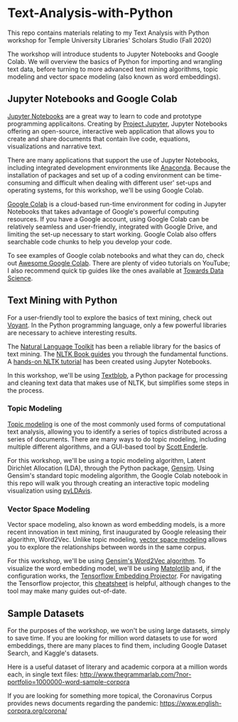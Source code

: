 # Text-Analysis-with-Python

This repo contains materials relating to my Text Analysis with Python workshop for Temple University Libraries' Scholars Studio (Fall 2020)

The workshop will introduce students to Jupyter Notebooks and Google Colab. We will overview the basics of Python for importing and wrangling text data, before turning to more advanced text mining algorithms, topic modeling and vector space modeling (also known as word embeddings).

## Jupyter Notebooks and Google Colab

[Jupyter Notebooks](https://github.com/jupyter/notebook) are a great way to learn to code and prototype programming applicaitons. Creating by [Project Jupyter](https://jupyter.org/), Jupyter Notebooks offering an open-source, interactive web application that allows you to create and share documents that contain live code, equations, visualizations and narrative text. 

There are many applications that support the use of Jupyter Notebooks, including integrated development environments like [Anaconda](https://docs.anaconda.com/anaconda/navigator/). Because the installation of packages and set up of a coding environment can be time-consuming and difficult when dealing with different user' set-ups and operating systems, for this workshop, we'll be using Google Colab.

[Google Colab](https://colab.research.google.com/notebooks/intro.ipynb#recent=true) is a cloud-based run-time environment for coding in Jupyter Notebooks that takes advantage of Google's powerful computing resources. If you have a Google account, using Google Colab can be relatively seamless and user-friendly, integrated with Google Drive, and limiting the set-up necessary to start working. Google Colab also offers searchable code chunks to help you develop your code. 

To see examples of Google colab notebooks and what they can do, check out [Awesome Google Colab](https://github.com/firmai/awesome-google-colab). There are plenty of video tutorials on YouTube; I also recommend quick tip guides like the ones available at [Towards Data Science](https://towardsdatascience.com/10-tips-for-a-better-google-colab-experience-33f8fe721b82).

## Text Mining with Python

For a user-friendly tool to explore the basics of text mining, check out [Voyant](https://voyant-tools.org/). In the Python programming language, only a few powerful libraries are necessary to achieve interesting results. 

The [Natural Language Toolkit](https://www.nltk.org) has been a reliable library for the basics of text mining. The [NLTK Book guides](https://www.nltk.org/book/) you through the fundamental functions. A [hands-on NLTK tutorial](https://github.com/hb20007/hands-on-nltk-tutorial) has been created using Jupyter Notebooks.

In this workshop, we'll be using [Textblob](https://textblob.readthedocs.io/en/dev/), a Python package for processing and cleaning text data that makes use of NLTK, but simplifies some steps in the process. 

### Topic Modeling

[Topic modeling](http://journalofdigitalhumanities.org/2-1/topic-modeling-a-basic-introduction-by-megan-r-brett/) is one of the most commonly used forms of computational text analysis, allowing you to identify a series of topics distributed across a series of documents. There are many ways to do topic modeling, including multiple different algorithms, and a GUI-based tool by [Scott Enderle](https://github.com/senderle/topic-modeling-tool).

For this workshop, we'll be using a topic modeling algorithm, Latent Dirichlet Allocation (LDA), through the Python package, [Gensim](https://radimrehurek.com/gensim/). Using Gensim's standard topic modeling algorithm, the Google Colab notebook in this repo will walk you through creating an interactive topic modeling visualization using [pyLDAvis](https://github.com/bmabey/pyLDAvis).


### Vector Space Modeling

Vector space modeling, also known as word embedding models, is a more recent innovation in text mining, first inaugurated by Google releasing their algorithm, Word2Vec. Unlike topic modeling, [vector space modeling](http://bookworm.benschmidt.org/posts/2015-10-25-Word-Embeddings.html) allows you to explore the relationships between words in the same corpus. 

For this workshop, we'll be using [Gensim's Word2Vec algorithm](https://radimrehurek.com/gensim/auto_examples/tutorials/run_word2vec.html). To visualize the word embedding model, we'll be using [Matplotlib](https://matplotlib.org/) and, if the configuration works, the [Tensorflow Embedding Projector](https://projector.tensorflow.org/). For navigating the Tensorflow projector, this [cheatsheet](https://github.com/louishenrifranc/Tensorflow-Cheatsheet) is helpful, although changes to the tool may make many guides out-of-date.

## Sample Datasets

For the purposes of the workshop, we won't be using large datasets, simply to save time. If you are looking for million word datasets to use for word embeddings, there are many places to find them, including Google Dataset Search, and Kaggle's datasets. 

Here is a useful dataset of literary and academic corpora at a million words each, in single text files: http://www.thegrammarlab.com/?nor-portfolio=1000000-word-sample-corpora

If you are looking for something more topical, the Coronavirus Corpus provides news documents regarding the pandemic: https://www.english-corpora.org/corona/
